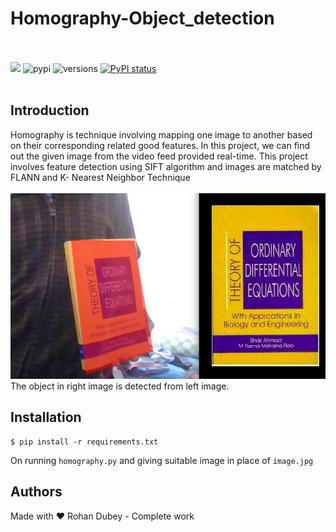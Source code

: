 # Homography-Object_detection
<br></br>
[![](https://img.shields.io/badge/License-Apache%202.0-blue.svg)](https://github.com/rohandubey/Homography-Object_detection/blob/master/LICENSE)
![pypi](https://img.shields.io/pypi/v/pybadges.svg)
![versions](https://img.shields.io/pypi/pyversions/pybadges.svg)
[![PyPI status](https://img.shields.io/pypi/status/trains-jupyter-plugin.svg)](https://pypi.python.org/pypi/trains-jupyter-plugin/) 
<br></br>
## Introduction
Homography is technique involving mapping one image to another based on their corresponding related good features. In this project, we can find out the given image from the video feed provided real-time. This project involves feature detection using SIFT algorithm and images are matched by FLANN and K- Nearest Neighbor Technique
<br></br>
![alt text](homography.png?raw=true)
<br>
The object in right image is detected from left image.</br>
## Installation
```
$ pip install -r requirements.txt
```
On running `homography.py` and giving suitable image in place of `image.jpg`
## Authors
Made with ❤️ Rohan Dubey - Complete work
